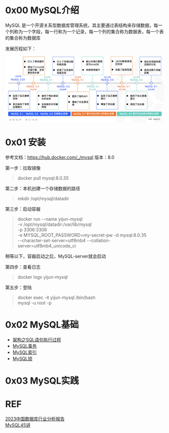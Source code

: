 # 0x00 MySQL介绍
MySQL 是一个开源关系型数据库管理系统，其主要通过表结构来存储数据，每一个列称为一个字段，每一行称为一个记录，每一个列的集合称为数据表，每一个表的集合称为数据库

发展历程如下：

![MySQL的发展历程](https://github.com/oneCoderMan/javastudy/blob/e4cfa533c6fc9666e8a2e50d452a960c1920a11d/notes/src/main/resources/mysql/pics/mysqlVersion.png)


# 0x01 安装
参考文档：https://hub.docker.com/_/mysql
版本：8.0

第一步：拉取镜像
>docker pull mysql:8.0.35

第二步：本机创建一个存储数据的路径
> mkdir /opt/mysql/datadir

第三步：启动容器
>docker run --name yijun-mysql \
-v /opt/mysql/datadir:/var/lib/mysql \
-p 3306:3306 \
-e MYSQL_ROOT_PASSWORD=my-secret-pw -d mysql:8.0.35 \
--character-set-server=utf8mb4 --collation-server=utf8mb4_unicode_ci

稍等以下，容器启动之后，MySQL-server就会启动

第四步：查看日志
> docker logs yijun-mysql

第五步：登陆
> docker exec -it yijun-mysql /bin/bash <br>
> mysql -u root -p
> 
> 

# 0x02 MySQL基础
* [架构之SQL语句执行过程](./arch.md)
* [MySQL事务](./tx.md)
* [MySQL索引](./index.md)
* [MySQL锁](./lock.md)

# 0x03 MySQL实践


# REF
[2023中国数据库行业分析报告](https://www.cnblogs.com/modb/p/17754420.html) <br>
[MySQL45讲](https://funnylog.gitee.io/mysql45/)